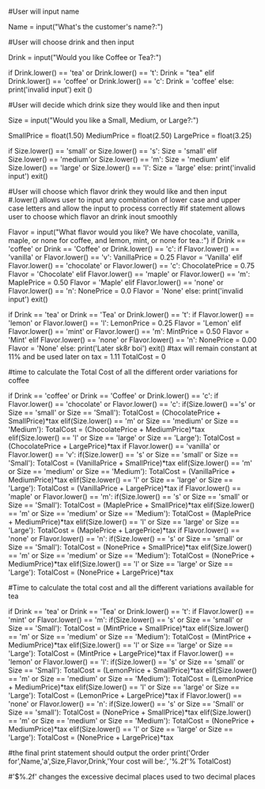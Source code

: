 #User will input name

Name = input("What's the customer's name?:")

#User will choose drink and then input

Drink = input("Would you like Coffee or Tea?:")

if Drink.lower() == 'tea' or Drink.lower() == 't':
    Drink = "tea"
elif Drink.lower() == 'coffee' or Drink.lower() == 'c':
    Drink = 'coffee'
else:
    print('invalid input')
    exit ()

#User will decide which drink size they would like and then input

Size = input("Would you like a Small, Medium, or Large?:")

SmallPrice = float(1.50)
MediumPrice = float(2.50)
LargePrice = float(3.25)

if Size.lower() == 'small' or Size.lower() == 's':
    Size = 'small'
elif Size.lower() == 'medium'or Size.lower() == 'm':
    Size = 'medium'
elif Size.lower() == 'large' or Size.lower() == 'l':
    Size = 'large'
else:
    print('invalid input')
    exit()

#User will choose which flavor drink they would like and then input
#.lower() allows user to input any combination of lower case and upper case letters and allow the input to process correctly
#if statement allows user to choose which flavor an drink inout smoothly

Flavor = input("What flavor would you like? We have chocolate, vanilla, maple, or none for coffee, and lemon, mint, or none for tea.:")
if Drink == 'coffee' or Drink == 'Coffee' or Drink.lower() == 'c':
    if Flavor.lower() == 'vanilla' or Flavor.lower() == 'v':
        VanillaPrice = 0.25
        Flavor = 'Vanilla'
    elif Flavor.lower() == 'chocolate' or Flavor.lower() == 'c':
        ChocolatePrice = 0.75
        Flavor = 'Chocolate'
    elif Flavor.lower() == 'maple' or Flavor.lower() == 'm':
        MaplePrice = 0.50
        Flavor = 'Maple'
    elif Flavor.lower() == 'none' or Flavor.lower() == 'n':
        NonePrice = 0.0
        Flavor = 'None'
    else:
        print('invalid input')
        exit()
        
if Drink == 'tea' or Drink == 'Tea' or Drink.lower() == 't':
    if Flavor.lower() == 'lemon' or Flavor.lower() == 'l':
        LemonPrice = 0.25
        Flavor = 'Lemon'
    elif Flavor.lower() == 'mint' or Flavor.lower() == 'm':
        MintPrice = 0.50
        Flavor = 'Mint'
    elif Flavor.lower() == 'none' or Flavor.lower() == 'n':
        NonePrice = 0.00
        Flavor = 'None'
    else:
        print('Later sk8r boi')
        exit()
#tax will remain constant at 11% and be used later on
tax = 1.11
TotalCost = 0

#time to calculate the Total Cost of all the different order variations for coffee

if Drink == 'coffee' or Drink == 'Coffee' or Drink.lower() == 'c':
    if Flavor.lower() == 'chocolate' or Flavor.lower() == 'c':
        if(Size.lower() =='s' or Size == 'small' or Size == 'Small'):
            TotalCost = (ChocolatePrice + SmallPrice)*tax
        elif(Size.lower() == 'm' or Size == 'medium' or Size == 'Medium'):
            TotalCost = (ChocolatePrice + MediumPrice)*tax
        elif(Size.lower() == 'l' or Size == 'large' or Size == 'Large'):
            TotalCost = (ChocolatePrice + LargePrice)*tax
    if Flavor.lower() == 'vanilla' or Flavor.lower() == 'v':
        if(Size.lower() == 's' or Size == 'small' or Size == 'Small'):
            TotalCost = (VanillaPrice + SmallPrice)*tax
        elif(Size.lower() == 'm' or Size == 'medium' or Size == 'Medium'):
            TotalCost = (VanillaPrice + MediumPrice)*tax
        elif(Size.lower() == 'l' or Size == 'large' or Size == 'Large'):
            TotalCost = (VanillaPrice + LargePrice)*tax
    if Flavor.lower() == 'maple' or Flavor.lower() == 'm':
        if(Size.lower() == 's' or Size == 'small' or Size == 'Small'):
            TotalCost = (MaplePrice + SmallPrice)*tax
        elif(Size.lower() == 'm' or Size == 'medium' or Size == 'Medium'):
            TotalCost = (MaplePrice + MediumPrice)*tax
        elif(Size.lower() == 'l' or Size == 'large' or Size == 'Large'):
            TotalCost = (MaplePrice + LargePrice)*tax
    if Flavor.lower() == 'none' or Flavor.lower() == 'n':
        if(Size.lower() == 's' or Size == 'small' or Size == 'Small'):
            TotalCost = (NonePrice + SmallPrice)*tax
        elif(Size.lower() == 'm' or Size == 'medium' or Size == 'Medium'):
            TotalCost = (NonePrice + MediumPrice)*tax
        elif(Size.lower() == 'l' or Size == 'large' or Size == 'Large'):
            TotalCost = (NonePrice + LargePrice)*tax
            
#Time to calculate the total cost and all the different variations available for tea

if Drink == 'tea' or Drink == 'Tea' or Drink.lower() == 't':
    if Flavor.lower() == 'mint' or Flavor.lower() == 'm':
        if(Size.lower() == 's' or Size == 'small' or Size == 'Small'):
            TotalCost = (MintPrice + SmallPrice)*tax
        elif(Size.lower() == 'm' or Size == 'medium' or Size == 'Medium'):
            TotalCost = (MintPrice + MediumPrice)*tax
        elif(Size.lower() == 'l' or Size == 'large' or Size == 'Large'):
            TotalCost = (MintPrice + LargePrice)*tax
    if Flavor.lower() == 'lemon' or Flavor.lower() == 'l':
        if(Size.lower() == 's' or Size == 'small' or Size == 'Small'):
            TotalCost = (LemonPrice + SmallPrice)*tax
        elif(Size.lower() == 'm' or Size == 'medium' or Size == 'Medium'):
            TotalCost = (LemonPrice + MediumPrice)*tax
        elif(Size.lower() == 'l' or Size == 'large' or Size == 'Large'):
            TotalCost = (LemonPrice + LargePrice)*tax
    if Flavor.lower() == 'none' or Flavor.lower() == 'n':
        if(Size.lower() == 's' or Size == 'Small' or Size == 'small'):
            TotalCost = (NonePrice + SmallPrice)*tax
        elif(Size.lower() == 'm' or Size == 'medium' or Size == 'Medium'):
            TotalCost = (NonePrice + MediumPrice)*tax
        elif(Size.lower() == 'l' or Size == 'large' or Size == 'Large'):
            TotalCost = (NonePrice + LargePrice)*tax

#the final print statement should output the order
print('Order for',Name,'a',Size,Flavor,Drink,'Your cost will be:$','$%.2f'% TotalCost)

#'$%.2f' changes the excessive decimal places used to two decimal places
